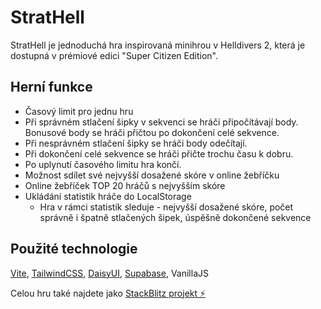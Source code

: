 # StratHell
StratHell je jednoduchá hra inspirovaná minihrou v Helldivers 2, která je dostupná v prémiové edici "Super Citizen Edition".

## Herní funkce

 - Časový limit pro jednu hru
 - Při správném stlačení šipky v sekvenci se hráči připočítávají body. Bonusové body se hráči přičtou po dokončení celé sekvence.
 - Při nesprávném stlačení šipky se hráči body odečítají.
 - Při dokončení celé sekvence se hráči přičte trochu času k dobru.
 - Po uplynutí časového limitu hra končí.
 - Možnost sdílet své nejvyšší dosažené skóre v online žebříčku
 - Online žebříček TOP 20 hráčů s nejvyšším skóre
 - Ukládání statistik hráče do LocalStorage
	- Hra v rámci statistik sleduje - nejvyšší dosažené skóre, počet správně i špatně stlačených šipek, úspěšně dokončené sekvence

## Použité technologie

[Vite](https://vite.dev), [TailwindCSS](https://tailwindcss.com), [DaisyUI](https://daisyui.com), [Supabase](https://supabase.com/), VanillaJS

Celou hru také najdete jako [StackBlitz projekt ⚡️](https://stackblitz.com/~/github.com/Kuldas/helldivers-app)
